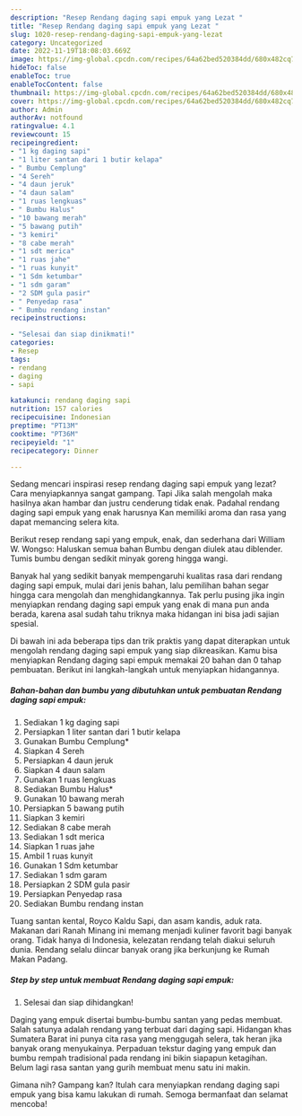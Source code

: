 ```yaml
---
description: "Resep Rendang daging sapi empuk yang Lezat "
title: "Resep Rendang daging sapi empuk yang Lezat "
slug: 1020-resep-rendang-daging-sapi-empuk-yang-lezat
category: Uncategorized
date: 2022-11-19T18:08:03.669Z
image: https://img-global.cpcdn.com/recipes/64a62bed520384dd/680x482cq70/rendang-daging-sapi-empuk-foto-resep-utama.jpg
hideToc: false
enableToc: true
enableTocContent: false
thumbnail: https://img-global.cpcdn.com/recipes/64a62bed520384dd/680x482cq70/rendang-daging-sapi-empuk-foto-resep-utama.jpg
cover: https://img-global.cpcdn.com/recipes/64a62bed520384dd/680x482cq70/rendang-daging-sapi-empuk-foto-resep-utama.jpg
author: Admin
authorAv: notfound
ratingvalue: 4.1
reviewcount: 15
recipeingredient:
- "1 kg daging sapi"
- "1 liter santan dari 1 butir kelapa"
- " Bumbu Cemplung"
- "4 Sereh"
- "4 daun jeruk"
- "4 daun salam"
- "1 ruas lengkuas"
- " Bumbu Halus"
- "10 bawang merah"
- "5 bawang putih"
- "3 kemiri"
- "8 cabe merah"
- "1 sdt merica"
- "1 ruas jahe"
- "1 ruas kunyit"
- "1 Sdm ketumbar"
- "1 sdm garam"
- "2 SDM gula pasir"
- " Penyedap rasa"
- " Bumbu rendang instan"
recipeinstructions:

- "Selesai dan siap dinikmati!"
categories:
- Resep
tags:
- rendang
- daging
- sapi

katakunci: rendang daging sapi 
nutrition: 157 calories
recipecuisine: Indonesian
preptime: "PT13M"
cooktime: "PT36M"
recipeyield: "1"
recipecategory: Dinner

---
```



Sedang mencari inspirasi resep rendang daging sapi empuk yang lezat? Cara menyiapkannya sangat gampang. Tapi Jika salah mengolah maka hasilnya akan hambar dan justru cenderung tidak enak. Padahal rendang daging sapi empuk yang enak harusnya Kan memiliki aroma dan rasa yang dapat memancing selera kita.


Berikut resep rendang sapi yang empuk, enak, dan sederhana dari William W. Wongso: Haluskan semua bahan Bumbu dengan diulek atau diblender. Tumis bumbu dengan sedikit minyak goreng hingga wangi.

Banyak hal yang sedikit banyak mempengaruhi kualitas rasa dari rendang daging sapi empuk, mulai dari jenis bahan, lalu pemilihan bahan segar hingga cara mengolah dan menghidangkannya. Tak perlu pusing jika ingin menyiapkan rendang daging sapi empuk yang enak di mana pun anda berada, karena asal sudah tahu triknya maka hidangan ini bisa jadi sajian spesial.


Di bawah ini ada beberapa tips dan trik praktis yang dapat diterapkan untuk mengolah rendang daging sapi empuk yang siap dikreasikan. Kamu bisa menyiapkan Rendang daging sapi empuk memakai 20 bahan dan 0 tahap pembuatan. Berikut ini langkah-langkah untuk menyiapkan hidangannya.

<!--inarticleads1-->

##### Bahan-bahan dan bumbu yang dibutuhkan untuk pembuatan Rendang daging sapi empuk:

1. Sediakan 1 kg daging sapi
1. Persiapkan 1 liter santan dari 1 butir kelapa
1. Gunakan  Bumbu Cemplung*
1. Siapkan 4 Sereh
1. Persiapkan 4 daun jeruk
1. Siapkan 4 daun salam
1. Gunakan 1 ruas lengkuas
1. Sediakan  Bumbu Halus*
1. Gunakan 10 bawang merah
1. Persiapkan 5 bawang putih
1. Siapkan 3 kemiri
1. Sediakan 8 cabe merah
1. Sediakan 1 sdt merica
1. Siapkan 1 ruas jahe
1. Ambil 1 ruas kunyit
1. Gunakan 1 Sdm ketumbar
1. Sediakan 1 sdm garam
1. Persiapkan 2 SDM gula pasir
1. Persiapkan  Penyedap rasa
1. Sediakan  Bumbu rendang instan


Tuang santan kental, Royco Kaldu Sapi, dan asam kandis, aduk rata. Makanan dari Ranah Minang ini memang menjadi kuliner favorit bagi banyak orang. Tidak hanya di Indonesia, kelezatan rendang telah diakui seluruh dunia. Rendang selalu diincar banyak orang jika berkunjung ke Rumah Makan Padang. 

<!--inarticleads2-->

##### Step by step untuk membuat Rendang daging sapi empuk:


1. Selesai dan siap dihidangkan!

Daging yang empuk disertai bumbu-bumbu santan yang pedas membuat. Salah satunya adalah rendang yang terbuat dari daging sapi. Hidangan khas Sumatera Barat ini punya cita rasa yang menggugah selera, tak heran jika banyak orang menyukainya. Perpaduan tekstur daging yang empuk dan bumbu rempah tradisional pada rendang ini bikin siapapun ketagihan. Belum lagi rasa santan yang gurih membuat menu satu ini makin. 

Gimana nih? Gampang kan? Itulah cara menyiapkan rendang daging sapi empuk yang bisa kamu lakukan di rumah. Semoga bermanfaat dan selamat mencoba!
